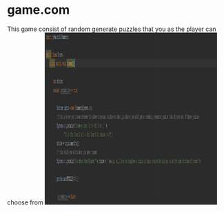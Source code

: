 # game.com

This game consist of random generate puzzles that you as the player can choose from
<img src="Doors.PNG" height = "400" width ="400">


